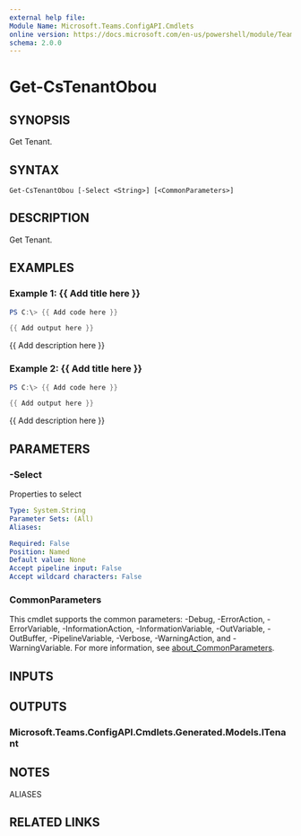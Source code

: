 ```yaml
---
external help file:
Module Name: Microsoft.Teams.ConfigAPI.Cmdlets
online version: https://docs.microsoft.com/en-us/powershell/module/Teams/get-cstenantobou
schema: 2.0.0
---
```


# Get-CsTenantObou

## SYNOPSIS
Get Tenant.

## SYNTAX

```
Get-CsTenantObou [-Select <String>] [<CommonParameters>]
```

## DESCRIPTION
Get Tenant.

## EXAMPLES

### Example 1: {{ Add title here }}
```powershell
PS C:\> {{ Add code here }}

{{ Add output here }}
```

{{ Add description here }}

### Example 2: {{ Add title here }}
```powershell
PS C:\> {{ Add code here }}

{{ Add output here }}
```

{{ Add description here }}

## PARAMETERS

### -Select
Properties to select

```yaml
Type: System.String
Parameter Sets: (All)
Aliases:

Required: False
Position: Named
Default value: None
Accept pipeline input: False
Accept wildcard characters: False
```

### CommonParameters
This cmdlet supports the common parameters: -Debug, -ErrorAction, -ErrorVariable, -InformationAction, -InformationVariable, -OutVariable, -OutBuffer, -PipelineVariable, -Verbose, -WarningAction, and -WarningVariable. For more information, see [about_CommonParameters](http://go.microsoft.com/fwlink/?LinkID=113216).

## INPUTS

## OUTPUTS

### Microsoft.Teams.ConfigAPI.Cmdlets.Generated.Models.ITenant

## NOTES

ALIASES

## RELATED LINKS


